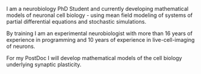 I am a neurobiology PhD Student and currently developing mathematical models of neuronal cell biology - using mean field modeling of systems of partial differential equations and stochastic simulations. 

By training I am an experimental neurobiologist with more than 16 years of experience in programming and 10 years of experience in live-cell-imaging of neurons.

For my PostDoc I will develop mathematical models of the cell biology underlying synaptic plasticity.


<!--
**maxschelski/maxschelski** is a ✨ _special_ ✨ repository because its `README.md` (this file) appears on your GitHub profile.

Here are some ideas to get you started:

- 🔭 I’m currently working on ...
- 🌱 I’m currently learning ...
- 👯 I’m looking to collaborate on ...
- 🤔 I’m looking for help with ...
- 💬 Ask me about ...
- 📫 How to reach me: ...
- 😄 Pronouns: ...
- ⚡ Fun fact: ...
-->
